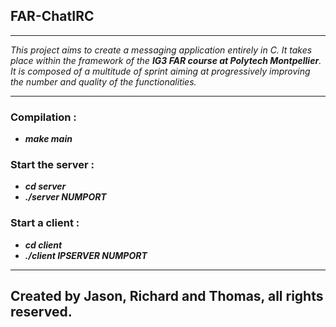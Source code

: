 
## FAR-ChatIRC 

***

<em>This project aims to create a messaging application entirely in C. 
It takes place within the framework of the <strong>IG3 FAR course at Polytech Montpellier</strong>.
It is composed of a multitude of sprint aiming at progressively improving the number and quality of the functionalities.</em>

***

### Compilation : 
- <em><strong>make main</strong></em>

### Start the server : 
- <em><strong>cd server</strong></em>
- <em><strong>./server NUMPORT</strong></em>

### Start a client : 
- <em><strong>cd client</strong></em>
- <em><strong>./client IPSERVER NUMPORT</strong></em>

***

## Created by Jason, Richard and Thomas, all rights reserved.
